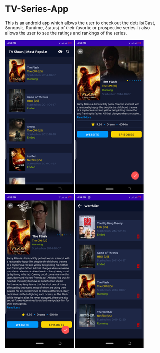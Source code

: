# TV-Series-App
This is an android app which allows the user to check out the details(Cast, Synopsis, Runtime, Status) of their favorite or prospective series. It also allows the user to see the ratings and rankings of the series.

<img src = "demo_screens/Screenshot_20211028-165334.png" height = 500>

<img src = "demo_screens/Screenshot_20211028-165343.png" height = 500>

<img src = "demo_screens/Screenshot_20211028-165353.png" height = 500>

<img src = "demo_screens/Screenshot_20211028-165406.png" height = 500>
